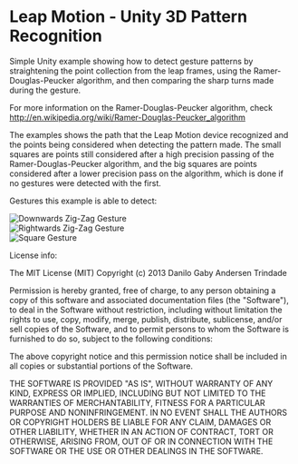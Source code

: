 Leap Motion - Unity 3D Pattern Recognition
=============

Simple Unity example showing how to detect gesture patterns by straightening the point collection 
from the leap frames, using the Ramer-Douglas-Peucker algorithm, and then comparing the sharp 
turns made during the gesture.

For more information on the Ramer-Douglas-Peucker algorithm, check 
http://en.wikipedia.org/wiki/Ramer-Douglas-Peucker_algorithm

The examples shows the path that the Leap Motion device recognized and the points being considered
when detecting the pattern made. The small squares are points still considered after a high precision
passing of the Ramer-Douglas-Peucker algorithm, and the big squares are points considered after a
lower precision pass on the algorithm, which is done if no gestures were detected with the first.

Gestures this example is able to detect:

![Downwards Zig-Zag Gesture](https://raw.github.com/DaniloT/leap_patterns/master/Screenshots/gesture_downzig.jpg "Downwards Zig-Zag")  
![Rightwards Zig-Zag Gesture](https://raw.github.com/DaniloT/leap_patterns/master/Screenshots/gesture_rightzig.jpg "Rightwards Zig-Zag")  
![Square Gesture](https://raw.github.com/DaniloT/leap_patterns/master/Screenshots/gesture_square.jpg "Square")



License info:

The MIT License (MIT)
Copyright (c) 2013 Danilo Gaby Andersen Trindade

Permission is hereby granted, free of charge, to any person obtaining a copy of this software and associated documentation files (the "Software"), to deal in the Software without restriction, including without limitation the rights to use, copy, modify, merge, publish, distribute, sublicense, and/or sell copies of the Software, and to permit persons to whom the Software is furnished to do so, subject to the following conditions:

The above copyright notice and this permission notice shall be included in all copies or substantial portions of the Software.

THE SOFTWARE IS PROVIDED "AS IS", WITHOUT WARRANTY OF ANY KIND, EXPRESS OR IMPLIED, INCLUDING BUT NOT LIMITED TO THE WARRANTIES OF MERCHANTABILITY, FITNESS FOR A PARTICULAR PURPOSE AND NONINFRINGEMENT. IN NO EVENT SHALL THE AUTHORS OR COPYRIGHT HOLDERS BE LIABLE FOR ANY CLAIM, DAMAGES OR OTHER LIABILITY, WHETHER IN AN ACTION OF CONTRACT, TORT OR OTHERWISE, ARISING FROM, OUT OF OR IN CONNECTION WITH THE SOFTWARE OR THE USE OR OTHER DEALINGS IN THE SOFTWARE.
